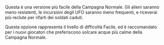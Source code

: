 Questa è una versione più facile della Campagna Normale. Gli alieni
saranno meno resistenti, le incursioni degli UFO saranno meno frequenti,
e riceverai più reclute per rifarti dei soldati caduti.

Questa opzione rappresenta il livello di difficoltà Facile, ed è
raccomandato per i nuovi giocatori che preferiscono solcare acque più
calme della Campagna Normale.